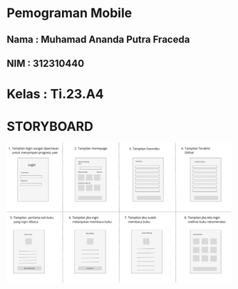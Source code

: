 # Pemograman Mobile
## Nama  : Muhamad Ananda Putra Fraceda
## NIM   : 312310440
# Kelas  : Ti.23.A4

# STORYBOARD
  ![img 1](Screenshot/1.png)
